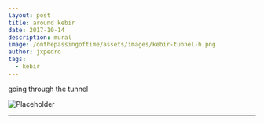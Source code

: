 ```yaml
---
layout: post
title: around kebir
date: 2017-10-14
description: mural
image: /onthepassingoftime/assets/images/kebir-tunnel-h.png
author: jxpedro
tags: 
  - kebir
---
```

<p >going through the tunnel</p>

![Placeholder](/onthepassingoftime/assets/images/kebir-tunnel.jpg)

<p></p>

<hr/>
